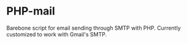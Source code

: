 # PHP-mail
Barebone script for email sending through SMTP with PHP. Currently customized to work with Gmail's SMTP.
